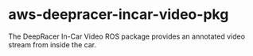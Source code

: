 # aws-deepracer-incar-video-pkg
The DeepRacer In-Car Video ROS package provides an annotated video stream from inside the car.
